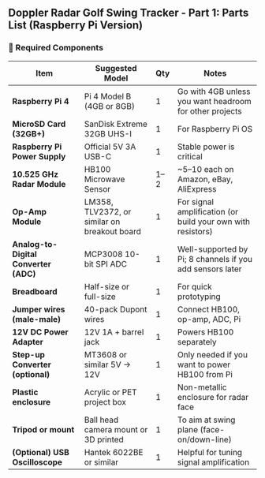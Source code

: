 ## Doppler Radar Golf Swing Tracker - Part 1: Parts List (Raspberry Pi Version)

### 🛒 Required Components

| Item | Suggested Model | Qty | Notes |
|------|------------------|-----|-------|
| **Raspberry Pi 4** | Pi 4 Model B (4GB or 8GB) | 1 | Go with 4GB unless you want headroom for other projects |
| **MicroSD Card (32GB+)** | SanDisk Extreme 32GB UHS-I | 1 | For Raspberry Pi OS |
| **Raspberry Pi Power Supply** | Official 5V 3A USB-C | 1 | Stable power is critical |
| **10.525 GHz Radar Module** | HB100 Microwave Sensor | 1–2 | ~$5–$10 each on Amazon, eBay, AliExpress |
| **Op-Amp Module** | LM358, TLV2372, or similar on breakout board | 1 | For signal amplification (or build your own with resistors) |
| **Analog-to-Digital Converter (ADC)** | MCP3008 10-bit SPI ADC | 1 | Well-supported by Pi; 8 channels if you add sensors later |
| **Breadboard** | Half-size or full-size | 1 | For quick prototyping |
| **Jumper wires (male-male)** | 40-pack Dupont wires | 1 | Connect HB100, op-amp, ADC, Pi |
| **12V DC Power Adapter** | 12V 1A + barrel jack | 1 | Powers HB100 separately |
| **Step-up Converter (optional)** | MT3608 or similar 5V → 12V | 1 | Only needed if you want to power HB100 from Pi |
| **Plastic enclosure** | Acrylic or PET project box | 1 | Non-metallic enclosure for radar face |
| **Tripod or mount** | Ball head camera mount or 3D printed | 1 | To aim at swing plane (face-on/down-line) |
| **(Optional) USB Oscilloscope** | Hantek 6022BE or similar | 1 | Helpful for tuning signal amplification |


